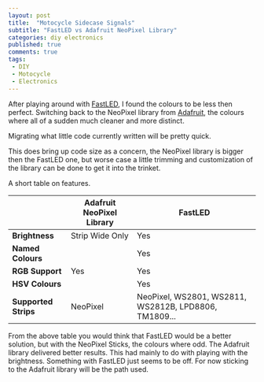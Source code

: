 ```yaml
---
layout: post
title:  "Motocycle Sidecase Signals"
subtitle: "FastLED vs Adafruit NeoPixel Library"
categories: diy electronics
published: true
comments: true
tags:
 - DIY
 - Motocycle
 - Electronics
---
```



After playing around with [FastLED](http://fastled.io/), I found the colours to be less then perfect. Switching back to the NeoPixel library from [Adafruit](http://www.adafruit.com/), the colours where all of a sudden much cleaner and more distinct. 

Migrating what little code currently written will be pretty quick.

This does bring up code size as a concern, the NeoPixel library is bigger then the FastLED one, but worse case a little trimming and customization of the library can be done to get it into the trinket.

A short table on features.


|			| Adafruit NeoPixel Library	| FastLED |
|-----------|---------------|-----------|
| **Brightness** | Strip Wide Only	| Yes |
| **Named Colours** | 			| Yes |
| **RGB Support** | Yes 		| Yes |
| **HSV Colours** | 			| Yes |
| **Supported Strips** | NeoPixel | NeoPixel, WS2801, WS2811, WS2812B, LPD8806, TM1809...|


From the above table you would think that FastLED would be a better solution, but with the NeoPixel Sticks, the colours where odd. The Adafruit library delivered better results. This had mainly to do with playing with the brightness. Something with FastLED just seems to be off. For now sticking to the Adafruit library will be the path used.